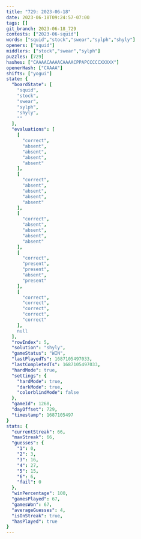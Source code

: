 ```yaml
---
title: "729: 2023-06-18"
date: 2023-06-18T09:24:57-07:00
tags: []
git_branch: 2023-06-18_729
contests: ["2023-06-squid"]
words: ["squid","stock","swear","sylph","shyly"]
openers: ["squid"]
middlers: ["stock","swear","sylph"]
puzzles: [729]
hashes: ["CAAAACAAAACAAAACPPAPCCCCCXXXXX"]
openerHash: ["CAAAA"]
shifts: ["yogui"]
state: {
  "boardState": [
    "squid",
    "stock",
    "swear",
    "sylph",
    "shyly",
    ""
  ],
  "evaluations": [
    [
      "correct",
      "absent",
      "absent",
      "absent",
      "absent"
    ],
    [
      "correct",
      "absent",
      "absent",
      "absent",
      "absent"
    ],
    [
      "correct",
      "absent",
      "absent",
      "absent",
      "absent"
    ],
    [
      "correct",
      "present",
      "present",
      "absent",
      "present"
    ],
    [
      "correct",
      "correct",
      "correct",
      "correct",
      "correct"
    ],
    null
  ],
  "rowIndex": 5,
  "solution": "shyly",
  "gameStatus": "WIN",
  "lastPlayedTs": 1687105497033,
  "lastCompletedTs": 1687105497033,
  "hardMode": true,
  "settings": {
    "hardMode": true,
    "darkMode": true,
    "colorblindMode": false
  },
  "gameId": 1268,
  "dayOffset": 729,
  "timestamp": 1687105497
}
stats: {
  "currentStreak": 66,
  "maxStreak": 66,
  "guesses": {
    "1": 0,
    "2": 3,
    "3": 16,
    "4": 27,
    "5": 15,
    "6": 6,
    "fail": 0
  },
  "winPercentage": 100,
  "gamesPlayed": 67,
  "gamesWon": 67,
  "averageGuesses": 4,
  "isOnStreak": true,
  "hasPlayed": true
}
---
```

<!-- more -->
